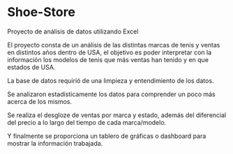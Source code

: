 # Shoe-Store
Proyecto de análisis de datos utilizando Excel

El proyecto consta de un análisis de las distintas marcas de tenis y ventas en distintos años dentro de USA, el objetivo es poder interpretar con la información los modelos de tenis que más ventas han tenido y en que estados de USA.

La base de datos requirió de una limpieza y entendimiento de los datos.

Se analizaron estadísticamente los datos para comprender un poco más acerca de los mismos.

Se realiza el desgloze de ventas por marca y estado, además del diferencial del precio a lo largo del tiempo de cada marca/modelo.

Y finalmente se proporciona un tablero de gráficas o dashboard para mostrar la información trabajada.
